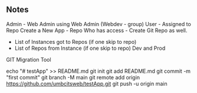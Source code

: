 
## Notes
Admin - Web Admin using Web Admin (Webdev - group)
User - Assigned to Repo 
Create a New App - Repo Who has access - Create Git Repo as well.
- List of Instances got to Repos (if one skip to repo)
- List of Repos from Instance (if one skip to repo)
Dev and Prod


GIT Migration Tool

echo "# testApp" >> README.md
git init
git add README.md
git commit -m "first commit"
git branch -M main
git remote add origin https://github.com/umbcitsweb/testApp.git
git push -u origin main
